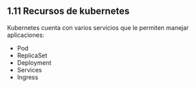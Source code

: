 ## 1.11 Recursos de kubernetes

Kubernetes cuenta con varios servicios que le permiten manejar aplicaciones:

-   Pod
-   ReplicaSet
-   Deployment
-   Services
-   Ingress

